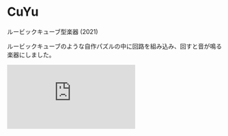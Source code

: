 # CuYu

ルービックキューブ型楽器 (2021)





ルービックキューブのような自作パズルの中に回路を組み込み、回すと音が鳴る楽器にしました。

<div class="youtube">
<iframe src="https://www.youtube.com/embed/FqXL8PYMV98" title="YouTube video player" frameborder="0" allow="accelerometer; autoplay; clipboard-write; encrypted-media; gyroscope; picture-in-picture" allowfullscreen></iframe>
</div>
